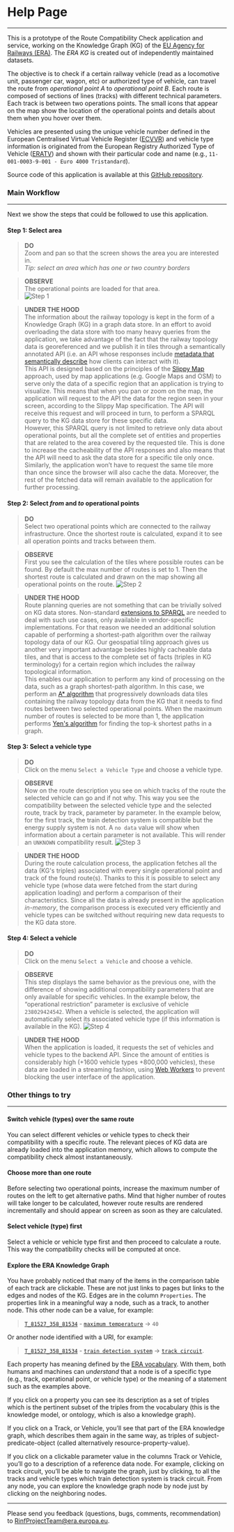 # Help Page

---------------
This is a prototype of the Route Compatibility Check application and service,
working on the Knowledge Graph (KG) of the [EU Agency for Railways (ERA)](https://www.era.europa.eu).
The _ERA KG_ is created out of independently maintained datasets.

The objective is to check if a certain railway vehicle (read as a locomotive unit, passenger car, wagon, etc) or authorized type of vehicle, can travel the route from _operational point A_ to _operational point B_. Each route is composed of sections of lines (tracks) with different technical parameters. Each track is between two operations points. The small icons that appear on the map show the location of the operational points and details about them when you hover over them.

Vehicles are presented using the unique vehicle number defined in the European Centralised Virtual Vehicle Register ([ECVVR](https://www.era.europa.eu/registers_en#ecvvr)) and vehicle type information is originated from the European Registry Authorized Type of Vehicle ([ERATV](https://eratv.era.europa.eu/)) and shown with their particular code and name (e.g., `11-001-0003-9-001 - Euro 4000 Tristandard`).

Source code of this application is available at this [GitHub repository](https://github.com/julianrojas87/era-compatibility-check).

### Main Workflow

---------------
Next we show the steps that could be followed to use this application.

#### Step 1: Select area

> **DO**\
Zoom and pan so that the screen shows the area you are interested in.\
_Tip: select an area which has one or two country borders_

> **OBSERVE**\
The operational points are loaded for that area.\
![Step 1](img/step1.gif)

> **UNDER THE HOOD**\
The information about the railway topology is kept in the form of a Knowledge Graph (KG) in a graph data store. In an effort to avoid overloading the data store with too many heavy queries from the application, we take advantage of the fact that the railway topology data is georeferenced and we publish it in tiles through a semantically annotated API (i.e. an API whose responses include [metadata that semantically describe](https://www.hydra-cg.com/spec/latest/core/) how clients can interact with it).
\
This API is designed based on the principles of the [Slippy Map](https://en.wikipedia.org/wiki/Tiled_web_map) approach, used by map applications (e.g. Google Maps and OSM) to serve only the data of a specific region that an application is trying to visualize. This means that when you pan or zoom on the map, the application will request to the API the data for the region seen in your screen, according to the Slippy Map specification. The API will receive this request and will proceed in turn, to perform a SPARQL query to the KG data store for these specific data.
\
However, this SPARQL query is not limited to retrieve only data about operational points, but all the complete set of entities and properties that are related to the area covered by the requested tile. This is done to increase the cacheability of the API responses and also means that the API will need to ask the data store for a specific tile only once. Similarly, the application won’t have to request the same tile more than once since the browser will also cache the data. Moreover, the rest of the fetched data will remain available to the application for further processing.

#### Step 2: Select _from_ and _to_ operational points

> **DO**\
Select two operational points which are connected to the railway infrastructure. Once the shortest route is calculated, expand it to see all operation points and tracks between them.

> **OBSERVE**\
First you see the calculation of the tiles where possible routes can be found. By default the max number of routes is set to 1. Then the shortest route is calculated and drawn on the map showing all operational points on the route.
![Step 2](img/step2.gif)

> **UNDER THE HOOD**\
Route planning queries are not something that can be trivially solved on KG data stores. Non-standard [extensions to SPARQL](https://www.stardog.com/blog/a-path-of-our-own/) are needed to deal with such use cases, only available in vendor-specific implementations. For that reason we needed an additional solution capable of performing a shortest-path algorithm over the railway topology data of our KG. Our geospatial tiling approach gives us another very important advantage besides highly cacheable data tiles, and that is access to the complete set of facts (triples in KG terminology) for a certain region which includes the railway topological information.
\
This enables our application to perform any kind of processing on the data, such as a graph shortest-path algorithm. In this case, we perform an [A* algorithm](https://en.wikipedia.org/wiki/A*_search_algorithm) that progressively downloads data tiles containing the railway topology data from the KG that it needs to find routes between two selected operational points. When the maximum number of routes is selected to be more than 1, the application performs [Yen's algorithm](https://en.wikipedia.org/wiki/Yen%27s_algorithm) for finding the top-k shortest paths in a graph.

#### Step 3: Select a vehicle type

> **DO**\
Click on the menu `Select a Vehicle Type` and choose a vehicle type.

> **OBSERVE**\
Now on the route description you see on which tracks of the route the selected vehicle can go and if not why. This way you see the compatibility between the selected vehicle type and the selected route, track by track, parameter by parameter. In the example below, for the first track, the train detection system is compatible but the energy supply system is not. A `no data` value will show when information about a certain parameter is not available. This will render an `UNKNOWN` compatibility result.
![Step 3](img/step3.gif)

> **UNDER THE HOOD**\
During the route calculation process, the application fetches all the data (KG's triples) associated with every single operational point and track of the found route(s). Thanks to this it is possible to select any vehicle type (whose data were fetched from the start during application loading) and perform a comparison of their characteristics. Since all the data is already present in the application _in-memory_, the comparison process is executed very efficiently and vehicle types can be switched without requiring new data requests to the KG data store.

#### Step 4: Select a vehicle

> **DO**\
Click on the menu `Select a Vehicle` and choose a vehicle.

> **OBSERVE**\
This step displays the same behavior as the previous one, with the difference of showing additional compatibility parameters that are only available for specific vehicles. In the example below, the “operational restriction” parameter is exclusive of vehicle `238029424542`. When a vehicle is selected, the application will automatically select its associated vehicle type (if this information is available in the KG).
![Step 4](img/step4.gif)

> **UNDER THE HOOD**\
When the application is loaded, it requests the set of vehicles and vehicle types to the backend API. Since the amount of entities is considerably high (+1600 vehicle types +800,000 vehicles), these data are loaded in a streaming fashion, using [Web Workers](https://developer.mozilla.org/en-US/docs/Web/API/Web_Workers_API) to prevent blocking the user interface of the application.

### Other things to try

---------------

#### Switch vehicle (types) over the same route

You can select different vehicles or vehicle types to check their compatibility with a specific route. The relevant pieces of KG data are already loaded into the application memory, which allows to compute the compatibility check almost instantaneously.

#### Choose more than one route

Before selecting two operational points, increase the maximum number of routes on the left to get alternative paths. Mind that higher number of routes will take longer to be calculated, however route results are rendered incrementally and should appear on screen as soon as they are calculated.

#### Select vehicle (type) first

Select a vehicle or vehicle type first and then proceed to calculate a route. This way the compatibility checks will be computed at once.

#### Explore the ERA Knowledge Graph

You have probably noticed that many of the items in the comparison table of each track are clickable. These are not just links to pages but links to the edges and nodes of the KG. Edges are in the column `Properties`. The properties link in a meaningful way a node, such as a track, to another node. This other node can be a value, for example:

> [`T_81527_358_81534`](http://era.ilabt.imec.be/resource?uri=http%3A%2F%2Fera.europa.eu%2Fimplementation%23T_81527_358_81534) - [`maximum temperature`](http://era.ilabt.imec.be/resource?uri=http%3A%2F%2Fera.europa.eu%2Fns%23maximumTemperature) -> `40`

Or another node identified with a URI, for example:

> [`T_81527_358_81534`](http://era.ilabt.imec.be/resource?uri=http%3A%2F%2Fera.europa.eu%2Fimplementation%23T_81527_358_81534) - [`train detection system`](http://era.ilabt.imec.be/resource?uri=http%3A%2F%2Fera.europa.eu%2Fns%23trainDetectionSystem) -> [`track circuit`](http://era.ilabt.imec.be/resource?uri=http%3A%2F%2Fera.europa.eu%2Fconcepts%2Ftrain-detection%23track_circuit).

Each property has meaning defined by the [ERA vocabulary](http://era.ilabt.imec.be/era-vocabulary/index-en.html). With them, both humans and machines can _understand_ that a node is of a specific type (e.g., track, operational point, or vehicle type) or the meaning of a statement such as the examples above.

If you click on a property you can see its description as a set of triples which is the pertinent subset of the triples from the vocabulary (this is the knowledge model, or ontology, which is also a knowledge graph).

If you click on a Track, or Vehicle, you’ll see that part of the ERA knowledge graph, which describes them again in the same way, as triples of subject-predicate-object (called alternatively resource-property-value).

If you click on a clickable parameter value in the columns Track or Vehicle, you’ll go to a description of a reference data node. For example, clicking on track circuit, you’ll be able to navigate the graph, just by clicking, to all the tracks and vehicle types which train detection system is track circuit. From any node, you can explore the knowledge graph node by node just by clicking on the neighboring nodes.

---------------

Please send you feedback (questions, bugs, comments, recommendation) to [RinfProjectTeam@era.europa.eu](mailto:RinfProjectTeam@era.europa.eu).
